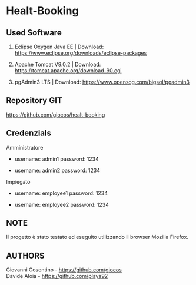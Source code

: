 # Healt-Booking

Used Software
-------------------
1. Eclipse Oxygen Java EE | Download: https://www.eclipse.org/downloads/eclipse-packages

2. Apache Tomcat V9.0.2 | Download: https://tomcat.apache.org/download-90.cgi

3. pgAdmin3 LTS | Download: https://www.openscg.com/bigsql/pgadmin3

Repository GIT
--------------
https://github.com/giocos/healt-booking


Credenzials
------------------------------
Amministratore

* username: admin1 password: 1234

* username: admin2 password: 1234

Impiegato

* username: employee1 password: 1234

* username: employee2 password: 1234 

NOTE 
----
Il progetto è stato testato ed eseguito utilizzando il browser Mozilla Firefox.

AUTHORS
------
Giovanni Cosentino - https://github.com/giocos  
Davide Aloia - https://github.com/playa92
